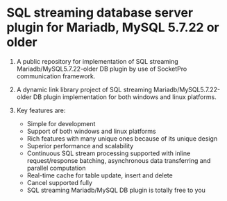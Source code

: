 # SQL streaming database server plugin for Mariadb, MySQL 5.7.22 or older

1. A public repository for implementation of SQL streaming Mariadb/MySQL5.7.22-older DB plugin by use of SocketPro communication framework.

2. A dynamic link library project of SQL streaming Mariadb/MySQL5.7.22-older DB plugin implementation for both windows and linux platforms.

3. Key features are:
    - Simple for development
    - Support of both windows and linux platforms
    - Rich features with many unique ones because of its unique design
    - Superior performance and scalability
    - Continuous SQL stream processing supported with inline request/response batching, asynchronous data transferring and parallel computation
    - Real-time cache for table update, insert and delete
    - Cancel supported fully
    - SQL streaming Mariadb/MySQL DB plugin is totally free to you
